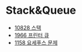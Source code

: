# Stack&Queue

- [10828 스택](../10828.cpp)
- [1966 프린터 큐](https://github.com/jjheon0614/DSA/blob/7a1696acc1b7197b8fe6534f44aeb10df41167fb/Stack/1966.cpp)
- [1158 요세푸스 문제](https://github.com/jjheon0614/DSA/blob/3360ab637998f8cc1b3874db4cd652d97d0032d1/Stack%26Queue/Stack%26Queue.md)

